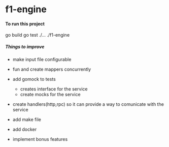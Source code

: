 # f1-engine

#### To run this project

go build
go test ./...
./f1-engine

##### Things to improve

* make input file configurable
* fun and create mappers concurrently
* add gomock to tests
    * creates interface for the service
    * create mocks for the service
* create handlers(http,rpc) so it can provide a way to comunicate with the service
* add make file
* add docker 

* implement bonus features
